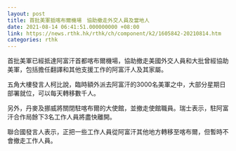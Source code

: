 ```yaml
---
layout: post
title: 首批美軍抵喀布爾機場　協助撤走外交人員及當地人
date: 2021-08-14 06:41:51.000000000 +08:00
link: https://news.rthk.hk/rthk/ch/component/k2/1605842-20210814.htm
categories: rthk
---
```


首批美軍已經抵達阿富汗首都喀布爾機場，協助撤走美國外交人員和大批曾經協助美軍，包括擔任翻譯和其他支援工作的阿富汗人及其家屬。

五角大樓發言人柯比說，臨時額外派去阿富汗的3000名美軍之中，大部分星期日部署就位，可以每天轉移數千人。

另外，丹麥及挪威將關閉駐喀布爾的大使館，並撤走使館職員。瑞士表示，駐阿富汗合作局餘下3名工作人員將盡快離開。

聯合國發言人表示，正把一些工作人員從阿富汗其他地方轉移至喀布爾，但暫時不會撤走工作人員。
